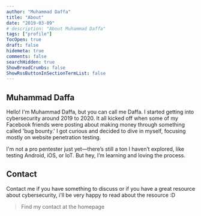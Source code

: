 ```yaml
---
author: "Muhammad Daffa"
title: "About"
date: "2019-03-09"
# description: "About Muhammad Daffa"
tags: ["profile"]
TocOpen: true
draft: false
hidemeta: true
comments: false
searchHidden: true
ShowBreadCrumbs: false
ShowRssButtonInSectionTermList: false
---
```


## Muhammad Daffa
Hello! I'm Muhammad Daffa, but you can call me Daffa. I started getting into cybersecurity around 2019 to 2020. It all kicked off when some of my Facebook friends were posting about making money through something called 'bug bounty.' I got curious and decided to dive in myself, focusing mostly on website penetration testing.

I'm not a pro pentester just yet—there’s still a ton I haven’t explored, like testing Android, iOS, or IoT. But hey, I’m learning and loving the process.

## Contact
Contact me if you have something to discuss or if you have a great resource about cybersecurity, i'll be very happy to read about the resource :D
> Find my contact at the homepage
